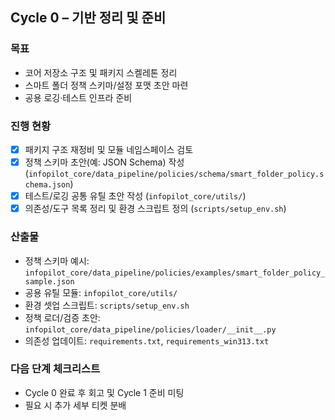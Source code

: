 ## Cycle 0 – 기반 정리 및 준비

### 목표
- 코어 저장소 구조 및 패키지 스켈레톤 정리
- 스마트 폴더 정책 스키마/설정 포맷 초안 마련
- 공용 로깅·테스트 인프라 준비

### 진행 현황
- [x] 패키지 구조 재정비 및 모듈 네임스페이스 검토
- [x] 정책 스키마 초안(예: JSON Schema) 작성 (`infopilot_core/data_pipeline/policies/schema/smart_folder_policy.schema.json`)
- [x] 테스트/로깅 공통 유틸 초안 작성 (`infopilot_core/utils/`)
- [x] 의존성/도구 목록 정리 및 환경 스크립트 정의 (`scripts/setup_env.sh`)

### 산출물
- 정책 스키마 예시: `infopilot_core/data_pipeline/policies/examples/smart_folder_policy_sample.json`
- 공용 유틸 모듈: `infopilot_core/utils/`
- 환경 셋업 스크립트: `scripts/setup_env.sh`
- 정책 로더/검증 초안: `infopilot_core/data_pipeline/policies/loader/__init__.py`
- 의존성 업데이트: `requirements.txt`, `requirements_win313.txt`

### 다음 단계 체크리스트
- Cycle 0 완료 후 회고 및 Cycle 1 준비 미팅
- 필요 시 추가 세부 티켓 분배
